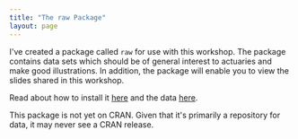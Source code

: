 ```yaml
---
title: "The raw Package"
layout: page
---
```


I've created a package called `raw` for use with this workshop. The package contains data sets which should be of general interest to actuaries and make good illustrations. In addition, the package will enable you to view the slides shared in this workshop.

Read about how to install it [here](../Dallas2015) and the data [here](../Data).

This package is not yet on CRAN. Given that it's primarily a repository for data, it may never see a CRAN release.